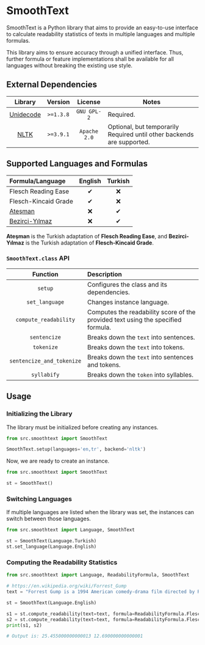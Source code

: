 # SmoothText

SmoothText is a Python library that aims to provide an easy-to-use interface to calculate readability statistics of
texts in multiple languages and multiple formulas.

This library aims to ensure accuracy through a unified interface. Thus, further formula or feature implementations shall
be available for all languages without breaking the existing use style.

## External Dependencies

|                     Library                      |  Version  |   License    | Notes                                                                  |
|:------------------------------------------------:|:---------:|:------------:|------------------------------------------------------------------------|
| [Unidecode](https://pypi.org/project/Unidecode/) | `>=1.3.8` | `GNU GPL-2`  | Required.                                                              |
|          [NLTK](https://www.nltk.org/)           | `>=3.9.1` | `Apache 2.0` | Optional, but temporarily Required until other backends are supported. |

## Supported Languages and Formulas

| Formula/Language                                                                                                                                                                                                                                                    | English | Turkish |
|:--------------------------------------------------------------------------------------------------------------------------------------------------------------------------------------------------------------------------------------------------------------------|:-------:|:-------:|
| Flesch Reading Ease                                                                                                                                                                                                                                                 |    ✔    |    ❌    |
| Flesch-Kincaid Grade                                                                                                                                                                                                                                                |    ✔    |    ❌    |
| [Ateşman](https://scholar.google.com/scholar?as_sdt=0%2C5&q=T%C3%BCrk%C3%A7ede+Okunabilirli%C4%9Fin+%C3%96l%C3%A7%C3%BClmesi+Ate%C5%9Fman&btnG=)                                                                                                                    |    ❌    |    ✔    |
| [Bezirci-Yılmaz](https://scholar.google.com/scholar?as_sdt=0%2C5&q=Metinlerin+okunabilirli%C4%9Finin+%C3%B6l%C3%A7%C3%BClmesi+%C3%BCzerine+bir+yazilim+k%C3%BCt%C3%BCphanesi+ve+T%C3%BCrk%C3%A7e+i%C3%A7in+yeni+bir+okunabilirlik+%C3%B6l%C3%A7%C3%BCt%C3%BC&btnG=) |    ❌    |    ✔    |

**Ateşman** is the Turkish adaptation of **Flesch Reading Ease**, and **Bezirci-Yılmaz** is the Turkish adaptation of
**Flesch-Kincaid Grade**.

### `SmoothText.class` API

|         Function          | Description                                                                      |
|:-------------------------:|:---------------------------------------------------------------------------------|
|          `setup`          | Configures the class and its dependencies.                                       |
|      `set_language`       | Changes instance language.                                                       |
|   `compute_readability`   | Computes the readability score of the provided text using the specified formula. |
|       `sentencize`        | Breaks down the `text` into sentences.                                           |
|        `tokenize`         | Breaks down the `text` into tokens.                                              |
| `sentencize_and_tokenize` | Breaks down the `text` into sentences and tokens.                                |
|        `syllabify`        | Breaks down the `token` into syllables.                                          |

## Usage

### Initializing the Library

The library must be initialized before creating any instances.

```python
from src.smoothtext import SmoothText

SmoothText.setup(languages='en,tr', backend='nltk')
```

Now, we are ready to create an instance.

```python
from src.smoothtext import SmoothText

st = SmoothText()
```

### Switching Languages

If multiple languages are listed when the library was set, the instances can switch between those languages.

```python
from src.smoothtext import Language, SmoothText

st = SmoothText(Language.Turkish)
st.set_language(Language.English)
```

### Computing the Readability Statistics

```python
from src.smoothtext import Language, ReadabilityFormula, SmoothText

# https://en.wikipedia.org/wiki/Forrest_Gump
text = "Forrest Gump is a 1994 American comedy-drama film directed by Robert Zemeckis."

st = SmoothText(Language.English)

s1 = st.compute_readability(text=text, formula=ReadabilityFormula.Flesch_Reading_Ease)
s2 = st.compute_readability(text=text, formula=ReadabilityFormula.Flesch_Kincaid_Grade)
print(s1, s2)

# Output is: 25.455000000000013 12.690000000000001
```
